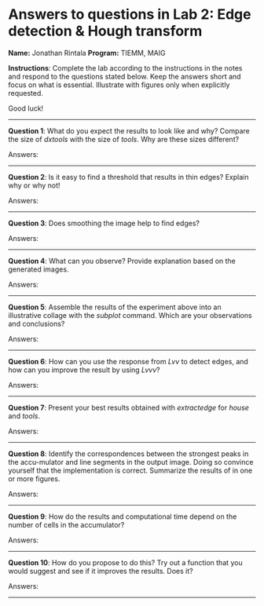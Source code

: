 # Answers to questions in Lab 2: Edge detection & Hough transform

**Name:** Jonathan Rintala                                                       					**Program:** TIEMM, MAIG



**Instructions**: Complete the lab according to the instructions in the notes and respond to the questions stated below. Keep the answers short and focus on what is essential. Illustrate with figures only when explicitly requested.

Good luck!

 

___________________________________________________________________________

 

**Question 1**: What do you expect the results to look like and why? Compare the size of *dxtools* with the size of *tools*. Why are these sizes different? 

 

Answers:

 

___________________________________________________________________________

 

**Question 2**: Is it easy to find a threshold that results in thin edges? Explain why or why not! 

 

Answers:

 

___________________________________________________________________________

 

**Question 3**: Does smoothing the image help to find edges? 

 

Answers:

 

___________________________________________________________________________

 

**Question 4**: What can you observe? Provide explanation based on the generated images. 

 

Answers:

 

___________________________________________________________________________

 

**Question 5**: Assemble the results of the experiment above into an illustrative collage with the *subplot* command. Which are your observations and conclusions? 

 

Answers:

 

___________________________________________________________________________

 

**Question 6**: How can you use the response from *Lvv* to detect edges, and how can you improve the result by using *Lvvv*? 

 

Answers:

 

___________________________________________________________________________

 

**Question 7**: Present your best results obtained with *extractedge* for *house* and *tools*. 

 

Answers:

 

___________________________________________________________________________

 

**Question 8**: Identify the correspondences between the strongest peaks in the accu-mulator and line segments in the output image. Doing so convince yourself that the implementation is correct. Summarize the results of in one or more figures. 

 

Answers:

 

___________________________________________________________________________

 

**Question 9**: How do the results and computational time depend on the number of cells in the accumulator? 

 

Answers:

 

___________________________________________________________________________

 

**Question 10**: How do you propose to do this? Try out a function that you would suggest and see if it improves the results. Does it?

 

Answers:

 

___________________________________________________________________________

 

 

 

 
